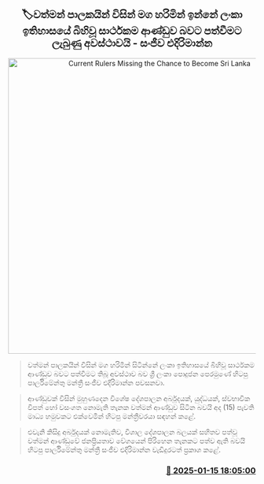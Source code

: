 <p align='center'><b><h2 align='center' title='Current Rulers Missing the Chance to Become Sri Lanka's Most Successful Government - Sanjeewa Edirimanne'>🏷වත්මන් පාලකයින් විසින් මග හරිමින් ඉන්නේ ලංකා ඉතිහාසයේ බිහිවූ සාර්ථකම ආණ්ඩුව බවට පත්වීමට ලැබුණු අවස්ථාවයි - සංජීව එදිරිමාන්න</h2></b></p>
<p align='center'><img src='https://helakuru.sgp1.cdn.digitaloceanspaces.com/esana/images/lib/sanjeewa-edirimanna-rr.jpg' width='600' alt='Current Rulers Missing the Chance to Become Sri Lanka's Most Successful Government - Sanjeewa Edirimanne'></p>

> වත්මන් පාලකයින් විසින් මග හරිමින් සිටින්නේ ලංකා ඉතිහාසයේ බිහිවූ සාර්ථකම ආණ්ඩුව බවට පත්වීමට තිබූ අවස්ථාව බව ශ්‍රී ලංකා පොදුජන පෙරමුණේ හිටපු පාර්ලිමේන්තු මන්ත්‍රී සංජීව එදිරිමාන්න පවසනවා.

> ආණ්ඩුවක් විසින් මුහුණදෙන විශේෂ දේශපාලන අර්බුදයක්, යුද්ධයක්, ස්වභාවික විපත් හෝ වසංගත නොමැති තැනක වත්මන් ආණ්ඩුව සිටින බවයි අද (15) පැවති මාධ්‍ය හමුවකට එක්වෙමින් හිටපු මන්ත්‍රීවරයා සඳහන් කළේ.

> එවැනි කිසිදු අර්බුදයක් නොමැතිව, විශාල දේශපාලන බලයක් සහිතව පත්වූ වත්මන් ආණ්ඩුවේ ජනප්‍රියතාව වේගයෙන් පිරිහෙන තැනකට පත්ව ඇති බවයි හිටපු පාර්ලිමේන්තු මන්ත්‍රී සංජීව එදිරිමාන්න වැඩිදුරටත් ප්‍රකාශ කළේ.



<h3 align='right'><a href='https://www.helakuru.lk/esana/p/106600/'>📅 2025-01-15 18:05:00</a></h3>
